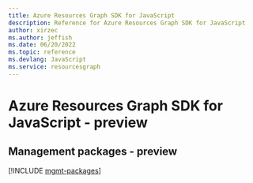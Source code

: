 ```yaml
---
title: Azure Resources Graph SDK for JavaScript
description: Reference for Azure Resources Graph SDK for JavaScript
author: xirzec
ms.author: jeffish
ms.date: 06/20/2022
ms.topic: reference
ms.devlang: JavaScript
ms.service: resourcesgraph
---
```

# Azure Resources Graph SDK for JavaScript - preview
## Management packages - preview
[!INCLUDE [mgmt-packages](resources-graph-mgmt-index.md)]

